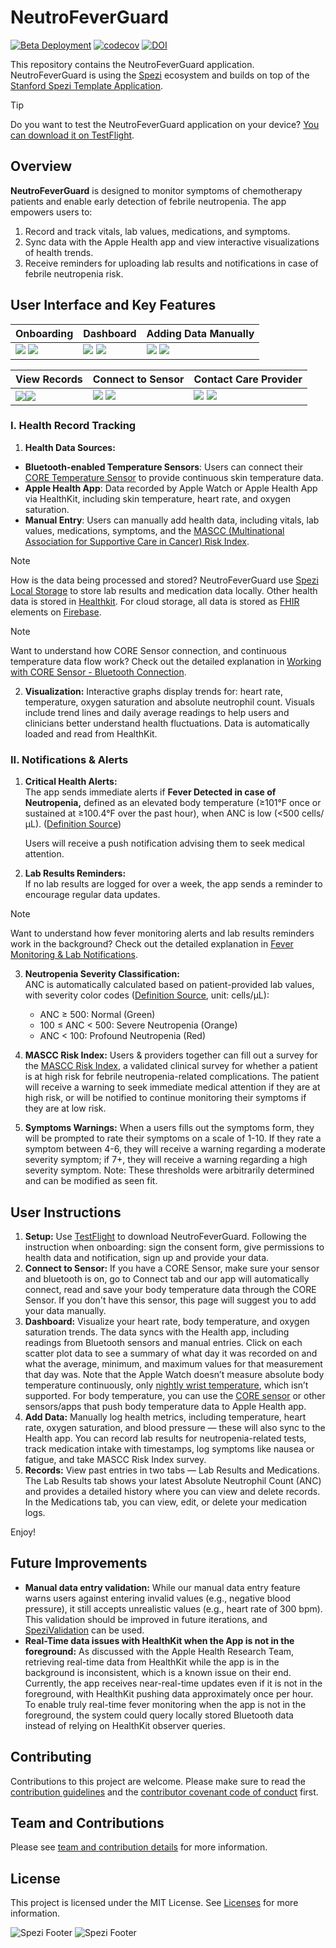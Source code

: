 <!--

This source file is part of the NeutroFeverGuard based on the Stanford Spezi Template Application project

SPDX-FileCopyrightText: 2025 Stanford University

SPDX-License-Identifier: MIT

-->

# NeutroFeverGuard

[![Beta Deployment](https://github.com/CS342/2025-NeutroFeverGuard/actions/workflows/beta-deployment.yml/badge.svg)](https://github.com/CS342/2025-NeutroFeverGuard/actions/workflows/beta-deployment.yml)
[![codecov](https://codecov.io/gh/CS342/2025-NeutroFeverGuard/graph/badge.svg?token=2eHfa9JRjS)](https://codecov.io/gh/CS342/2025-NeutroFeverGuard)
[![DOI](https://zenodo.org/badge/DOI/10.5281/zenodo.14740617.svg)](https://doi.org/10.5281/zenodo.14740617)


This repository contains the NeutroFeverGuard application.
NeutroFeverGuard is using the [Spezi](https://github.com/StanfordSpezi/Spezi) ecosystem and builds on top of the [Stanford Spezi Template Application](https://github.com/StanfordSpezi/SpeziTemplateApplication).

> [!TIP]
> Do you want to test the NeutroFeverGuard application on your device? [You can download it on TestFlight](https://testflight.apple.com/join/CAuYHs84).

## Overview
**NeutroFeverGuard** is designed to monitor symptoms of chemotherapy patients and enable early detection of febrile neutropenia. The app empowers users to:  
1. Record and track vitals, lab values, medications, and symptoms.  
2. Sync data with the Apple Health app and view interactive visualizations of health trends.  
3. Receive reminders for uploading lab results and notifications in case of febrile neutropenia risk.

## User Interface and Key Features
| Onboarding | Dashboard | Adding Data Manually |
|----------|----------|----------|
| ![](./Documentation/Images/onboarding.PNG#gh-light-mode-only) ![](./Documentation/Images/onboarding~dark.PNG#gh-dark-mode-only) | ![](./Documentation/Images/dashboard.PNG#gh-light-mode-only) ![](./Documentation/Images/dashboard~dark.PNG#gh-dark-mode-only) | ![](./Documentation/Images/adddata.PNG#gh-light-mode-only) ![](./Documentation/Images/adddata~dark.PNG#gh-dark-mode-only) |


| View Records | Connect to Sensor | Contact Care Provider |
|----------|----------|----------|
| ![](./Documentation/Images/lab.PNG#gh-light-mode-only)![](./Documentation/Images/lab~dark.PNG#gh-dark-mode-only) | ![](./Documentation/Images/bluetooth.PNG#gh-light-mode-only) ![](./Documentation/Images/bluetooth~dark.PNG#gh-dark-mode-only) | ![](./Documentation/Images/contacts.PNG#gh-light-mode-only) ![](./Documentation/Images/contacts~dark.PNG#gh-dark-mode-only) |


### I. Health Record Tracking

1. **Health Data Sources:**
- **Bluetooth-enabled Temperature Sensors**: Users can connect their [CORE Temperature Sensor](https://corebodytemp.com/) to provide continuous skin temperature data.
-  **Apple Health App**: Data recorded by Apple Watch or Apple Health App via HealthKit, including skin temperature, heart rate, and oxygen saturation.  
-  **Manual Entry**: Users can manually add health data, including vitals, lab values, medications, symptoms, and the [MASCC (Multinational Association for Supportive Care in Cancer) Risk Index](https://www.mdcalc.com/calc/3913/mascc-risk-index-febrile-neutropenia).

> [!NOTE]  
> How is the data being processed and stored? NeutroFeverGuard use [Spezi Local Storage](https://github.com/StanfordSpezi/SpeziStorage) to store lab results and medication data locally. Other health data is stored in [Healthkit](https://github.com/StanfordSpezi/SpeziHealthKit). For cloud storage, all data is stored as [FHIR](https://github.com/StanfordSpezi/SpeziFHIR) elements on [Firebase](https://github.com/StanfordSpezi/SpeziFirebase).

> [!NOTE]  
> Want to understand how CORE Sensor connection, and continuous temperature data flow work? Check out the detailed explanation in [Working with CORE Sensor - Bluetooth Connection](Documentation/BluetoothSensor.md).

2. **Visualization:**
    Interactive graphs display trends for: heart rate, temperature, oxygen saturation and absolute neutrophil count. Visuals include trend lines and daily average readings to help users and clinicians better understand health fluctuations. Data is automatically loaded and read from HealthKit.

### II. Notifications & Alerts
1. **Critical Health Alerts:**  
   The app sends immediate alerts if
   **Fever Detected in case of Neutropenia,** defined as an elevated body temperature (≥101°F once or sustained at ≥100.4°F over the past hour), when ANC is low (<500 cells/µL). ([Definition Source](https://www.uptodate.com/contents/diagnostic-approach-to-the-adult-cancer-patient-with-neutropenic-fever))
   
   Users will receive a push notification advising them to seek medical attention.

2. **Lab Results Reminders:**  
   If no lab results are logged for over a week, the app sends a reminder to encourage regular data updates.

> [!NOTE]  
> Want to understand how fever monitoring alerts and lab results reminders work in the background? Check out the detailed explanation in [Fever Monitoring & Lab Notifications](Documentation/Notification.md).

3. **Neutropenia Severity Classification:**  
   ANC is automatically calculated based on patient-provided lab values, with severity color codes ([Definition Source](https://www.uptodate.com/contents/diagnostic-approach-to-the-adult-cancer-patient-with-neutropenic-fever), unit: cells/µL):  
   - ANC ≥ 500: Normal (Green)
   - 100 ≤ ANC < 500: Severe Neutropenia (Orange)  
   - ANC < 100: Profound Neutropenia (Red)

4. **MASCC Risk Index:**
   Users & providers together can fill out a survey for the [MASCC Risk Index](https://www.mdcalc.com/calc/3913/mascc-risk-index-febrile-neutropenia), a validated clinical survey for whether a patient is at high risk for febrile neutropenia-related complications. The patient will receive a warning to seek immediate medical attention if they are at high risk, or will be notified to continue monitoring their symptoms if they are at low risk.
   
5. **Symptoms Warnings:**
   When a users fills out the symptoms form, they will be prompted to rate their symptoms on a scale of 1-10. If they rate a symptom between 4-6, they will receive a warning regarding a moderate severity symptom; if 7+, they will receive a warning regarding a high severity symptom.
   Note: These thresholds were arbitrarily determined and can be modified as seen fit.


## User Instructions
1. **Setup:** Use [TestFlight](https://testflight.apple.com/join/CAuYHs84) to download NeutroFeverGuard. Following the instruction when onboarding: sign the consent form, give permissions to health data and notification, sign up and provide your data. 
2. **Connect to Sensor:** If you have a CORE Sensor, make sure your sensor and bluetooth is on, go to Connect tab and our app will automatically connect, read and save your body temperature data through the CORE Sensor. If you don't have this sensor, this page will suggest you to add your data manually.
3. **Dashboard:** Visualize your heart rate, body temperature, and oxygen saturation trends. The data syncs with the Health app, including readings from Bluetooth sensors and manual entries. Click on each scatter plot data to see a summary of what day it was recorded on and what the average, minimum, and maximum values for that measurement that day was. Note that the Apple Watch doesn’t measure absolute body temperature continuously, only [nightly wrist temperature](https://support.apple.com/en-us/102674), which isn’t supported. For body temperature, you can use the [CORE sensor](https://corebodytemp.com/) or other sensors/apps that push body temperature data to Apple Health app.
4. **Add Data:** Manually log health metrics, including temperature, heart rate, oxygen saturation, and blood pressure — these will also sync to the Health app. You can record lab results for neutropenia-related tests, track medication intake with timestamps, log symptoms like nausea or fatigue, and take MASCC Risk Index survey.
5. **Records:** View past entries in two tabs — Lab Results and Medications. The Lab Results tab shows your latest Absolute Neutrophil Count (ANC) and provides a detailed history where you can view and delete records. In the Medications tab, you can view, edit, or delete your medication logs.

Enjoy!

## Future Improvements

- **Manual data entry validation:** While our manual data entry feature warns users against entering invalid values (e.g., negative blood pressure), it still accepts unrealistic values (e.g., heart rate of 300 bpm). This validation should be improved in future iterations, and [SpeziValidation](https://github.com/StanfordSpezi/SpeziViews/tree/main/Sources/SpeziValidation) can be used.
- **Real-Time data issues with HealthKit when the App is not in the foreground:** As discussed with the Apple Health Research Team, retrieving real-time data from HealthKit while the app is in the background is inconsistent, which is a known issue on their end. Currently, the app receives near-real-time updates even if it is not in the foreground, with HealthKit pushing data approximately once per hour. To enable truly real-time fever monitoring when the app is not in the foreground, the system could query locally stored Bluetooth data instead of relying on HealthKit observer queries.

## Contributing

Contributions to this project are welcome. Please make sure to read the [contribution guidelines](https://github.com/StanfordSpezi/.github/blob/main/CONTRIBUTING.md) and the [contributor covenant code of conduct](https://github.com/StanfordSpezi/.github/blob/main/CODE_OF_CONDUCT.md) first.

## Team and Contributions

Please see [team and contribution details](/Documentation/CONTRIBUTORS.md) for more information.

## License

This project is licensed under the MIT License. See [Licenses](LICENSES) for more information.

![Spezi Footer](https://raw.githubusercontent.com/StanfordSpezi/.github/main/assets/FooterLight.png#gh-light-mode-only)
![Spezi Footer](https://raw.githubusercontent.com/StanfordSpezi/.github/main/assets/FooterDark.png#gh-dark-mode-only)
